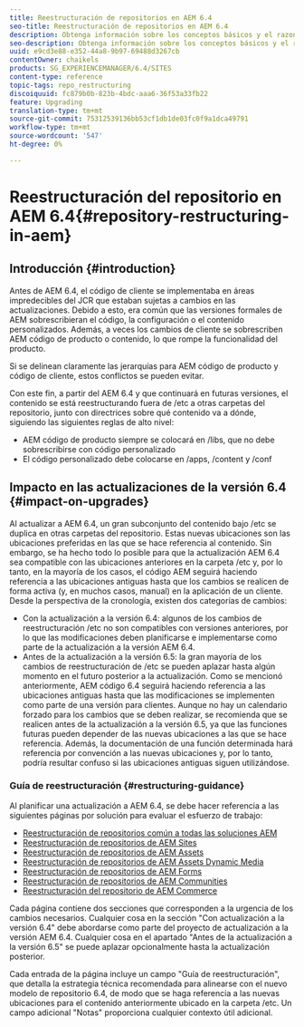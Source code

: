 ```yaml
---
title: Reestructuración de repositorios en AEM 6.4
seo-title: Reestructuración de repositorios en AEM 6.4
description: Obtenga información sobre los conceptos básicos y el razonamiento detrás de la reestructuración de repositorios en AEM 6.4
seo-description: Obtenga información sobre los conceptos básicos y el razonamiento detrás de la reestructuración de repositorios en AEM 6.4
uuid: e9cd3e88-e352-44a8-9b97-69488d3267cb
contentOwner: chaikels
products: SG_EXPERIENCEMANAGER/6.4/SITES
content-type: reference
topic-tags: repo_restructuring
discoiquuid: fc879b0b-823b-4bdc-aaa6-36f53a33fb22
feature: Upgrading
translation-type: tm+mt
source-git-commit: 75312539136bb53cf1db1de03fc0f9a1dca49791
workflow-type: tm+mt
source-wordcount: '547'
ht-degree: 0%

---
```



# Reestructuración del repositorio en AEM 6.4{#repository-restructuring-in-aem}

## Introducción {#introduction}

Antes de AEM 6.4, el código de cliente se implementaba en áreas impredecibles del JCR que estaban sujetas a cambios en las actualizaciones. Debido a esto, era común que las versiones formales de AEM sobrescribieran el código, la configuración o el contenido personalizados. Además, a veces los cambios de cliente se sobrescriben AEM código de producto o contenido, lo que rompe la funcionalidad del producto.

Si se delinean claramente las jerarquías para AEM código de producto y código de cliente, estos conflictos se pueden evitar.

Con este fin, a partir del AEM 6.4 y que continuará en futuras versiones, el contenido se está reestructurando fuera de /etc a otras carpetas del repositorio, junto con directrices sobre qué contenido va a dónde, siguiendo las siguientes reglas de alto nivel:

* AEM código de producto siempre se colocará en /libs, que no debe sobrescribirse con código personalizado
* El código personalizado debe colocarse en /apps, /content y /conf

## Impacto en las actualizaciones de la versión 6.4 {#impact-on-upgrades}

Al actualizar a AEM 6.4, un gran subconjunto del contenido bajo /etc se duplica en otras carpetas del repositorio. Estas nuevas ubicaciones son las ubicaciones preferidas en las que se hace referencia al contenido. Sin embargo, se ha hecho todo lo posible para que la actualización AEM 6.4 sea compatible con las ubicaciones anteriores en la carpeta /etc y, por lo tanto, en la mayoría de los casos, el código AEM seguirá haciendo referencia a las ubicaciones antiguas hasta que los cambios se realicen de forma activa (y, en muchos casos, manual) en la aplicación de un cliente. Desde la perspectiva de la cronología, existen dos categorías de cambios:

* Con la actualización a la versión 6.4: algunos de los cambios de reestructuración /etc no son compatibles con versiones anteriores, por lo que las modificaciones deben planificarse e implementarse como parte de la actualización a la versión AEM 6.4.
* Antes de la actualización a la versión 6.5: la gran mayoría de los cambios de reestructuración de /etc se pueden aplazar hasta algún momento en el futuro posterior a la actualización. Como se mencionó anteriormente, AEM código 6.4 seguirá haciendo referencia a las ubicaciones antiguas hasta que las modificaciones se implementen como parte de una versión para clientes. Aunque no hay un calendario forzado para los cambios que se deben realizar, se recomienda que se realicen antes de la actualización a la versión 6.5, ya que las funciones futuras pueden depender de las nuevas ubicaciones a las que se hace referencia. Además, la documentación de una función determinada hará referencia por convención a las nuevas ubicaciones y, por lo tanto, podría resultar confuso si las ubicaciones antiguas siguen utilizándose.

### Guía de reestructuración {#restructuring-guidance}

Al planificar una actualización a AEM 6.4, se debe hacer referencia a las siguientes páginas por solución para evaluar el esfuerzo de trabajo:

* [Reestructuración de repositorios común a todas las soluciones AEM](/help/sites-deploying/all-repository-restructuring-in-aem-6-4.md)
* [Reestructuración de repositorios de AEM Sites](/help/sites-deploying/sites-repository-restructuring-in-aem-6-4.md)
* [Reestructuración de repositorios de AEM Assets](/help/sites-deploying/assets-repository-restructuring-in-aem-6-4.md)
* [Reestructuración de repositorios de AEM Assets Dynamic Media](/help/sites-deploying/dynamicmedia-repository-restructuring-in-aem-6-4.md)
* [Reestructuración de repositorios de AEM Forms](/help/sites-deploying/forms-repository-restructuring-in-aem-6-4.md)
* [Reestructuración de repositorios de AEM Communities](/help/sites-deploying/communities-repository-restructuring-in-aem-6-4.md)
* [Reestructuración del repositorio de AEM Commerce](/help/sites-deploying/ecommerce-repository-restructuring-in-aem-6-4.md)

Cada página contiene dos secciones que corresponden a la urgencia de los cambios necesarios. Cualquier cosa en la sección &quot;Con actualización a la versión 6.4&quot; debe abordarse como parte del proyecto de actualización a la versión AEM 6.4. Cualquier cosa en el apartado &quot;Antes de la actualización a la versión 6.5&quot; se puede aplazar opcionalmente hasta la actualización posterior.

Cada entrada de la página incluye un campo &quot;Guía de reestructuración&quot;, que detalla la estrategia técnica recomendada para alinearse con el nuevo modelo de repositorio 6.4, de modo que se haga referencia a las nuevas ubicaciones para el contenido anteriormente ubicado en la carpeta /etc. Un campo adicional &quot;Notas&quot; proporciona cualquier contexto útil adicional.
